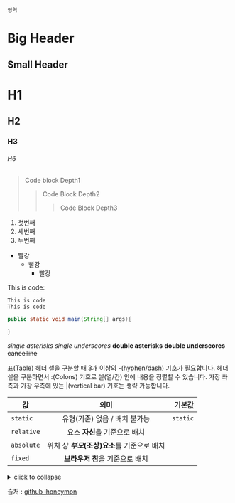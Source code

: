 ```
영역
```

Big Header
===
Small Header
---
# H1
## H2
### H3
###### H6

> Code block Depth1
>> Code Block Depth2
>>> Code Block Depth3

1. 첫번째
3. 세번째
2. 두번째

* 빨강
  + 빨강
    - 빨강

This is code:

    This is code
    This is code

```java
public static void main(String[] args){

}
```

*single asterisks*
_single underscores_
**double asterisks**
__double underscores__
~~cancelline~~


표(Table)
헤더 셀을 구분할 때 3개 이상의 -(hyphen/dash) 기호가 필요합니다.
헤더 셀을 구분하면서 :(Colons) 기호로 셀(열/칸) 안에 내용을 정렬할 수 있습니다.
가장 좌측과 가장 우측에 있는 |(vertical bar) 기호는 생략 가능합니다.

값 | 의미 | 기본값
---|:---:|---:
`static` | 유형(기준) 없음 / 배치 불가능 | `static`
`relative` | 요소 **자신**을 기준으로 배치 |
`absolute` | 위치 상 **_부모_(조상)요소**를 기준으로 배치 |
`fixed` | **브라우저 창**을 기준으로 배치 |



<details>

  <summary>click to collapse</summary>

  this one starts expanded because of the "open"

</details>

출처 : [github ihoneymon](https://gist.github.com/ihoneymon/652be052a0727ad59601)
